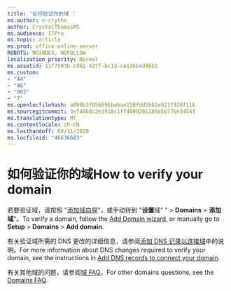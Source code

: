 ```yaml
---
title: '如何验证你的域 '
ms.author: v-crytho
author: CrystalThomasMS
ms.audience: ITPro
ms.topic: article
ms.prod: office-online-server
ROBOTS: NOINDEX, NOFOLLOW
localization_priority: Normal
ms.assetid: 11f7503b-c802-437f-bc1d-ce13bb4d9bb2
ms.custom:
- "44"
- "46"
- "903"
- "7"
ms.openlocfilehash: a099b3f056696bebae150fdd5b82e921f928f116
ms.sourcegitcommit: 3ef4860c2e1918c1ff4009201189a5b77be3454f
ms.translationtype: MT
ms.contentlocale: zh-CN
ms.lasthandoff: 08/11/2020
ms.locfileid: "46636683"
---
```

# <a name="how-to-verify-your-domain"></a><span data-ttu-id="ad01b-102">如何验证你的域</span><span class="sxs-lookup"><span data-stu-id="ad01b-102">How to verify your domain</span></span>

<span data-ttu-id="ad01b-103">若要验证域，请按照 "[添加域向导](https://portal.office.com/adminportal/home#/Domains/Wizard)"，或手动转到 "**设置**域" "  >  **Domains**  >  **添加域**"。</span><span class="sxs-lookup"><span data-stu-id="ad01b-103">To verify a domain, follow the [Add Domain wizard](https://portal.office.com/adminportal/home#/Domains/Wizard), or manually go to **Setup** > **Domains** > **Add domain**.</span></span>

<span data-ttu-id="ad01b-104">有关验证域所需的 DNS 更改的详细信息，请参阅[添加 DNS 记录以连接域](https://docs.microsoft.com/microsoft-365/admin/get-help-with-domains/create-dns-records-at-any-dns-hosting-provider)中的说明。</span><span class="sxs-lookup"><span data-stu-id="ad01b-104">For more information about DNS changes required to verify your domain, see the instructions in [Add DNS records to connect your domain](https://docs.microsoft.com/microsoft-365/admin/get-help-with-domains/create-dns-records-at-any-dns-hosting-provider).</span></span>

<span data-ttu-id="ad01b-105">有关其他域的问题，请参阅[域 FAQ](https://docs.microsoft.com/microsoft-365/admin/setup/domains-faq)。</span><span class="sxs-lookup"><span data-stu-id="ad01b-105">For other domains questions, see the [Domains FAQ](https://docs.microsoft.com/microsoft-365/admin/setup/domains-faq).</span></span>
